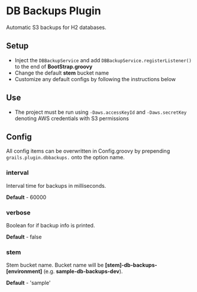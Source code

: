 DB Backups Plugin
=========

Automatic S3 backups for H2 databases.

## Setup

- Inject the `DBBackupService` and add `DBBackupService.registerListener()` to the end of **BootStrap.groovy**
- Change the default **stem** bucket name
- Customize any default configs by following the instructions below

## Use

- The project must be run using `-Daws.accessKeyId` and `-Daws.secretKey` denoting AWS credentials with S3 permissions

## Config

All config items can be overwritten in Config.groovy by prepending `grails.plugin.dbbackups.` onto the option name.

### interval

Interval time for backups in milliseconds.

**Default** - 60000

### verbose

Boolean for if backup info is printed.

**Default** - false

### stem

Stem bucket name. Bucket name will be **[stem]-db-backups-[environment]** (e.g. **sample-db-backups-dev**).

**Default** - 'sample'